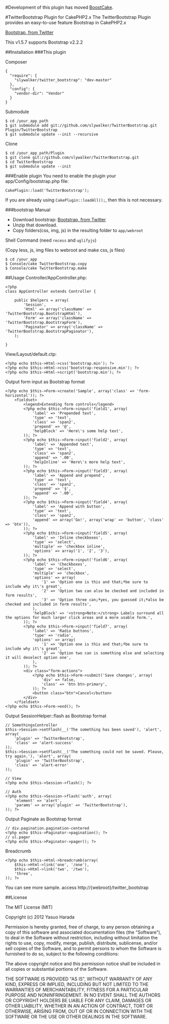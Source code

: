 #Development of this plugin has moved [BoostCake](https://github.com/slywalker/cakephp-plugin-boost_cake).

#TwitterBootstrap Plugin for CakePHP2.x
The TwitterBootstrap Plugin provides an easy-to-use feature Bootstrap in CakePHP2.x

[Bootstrap, from Twitter](http://twitter.github.com/bootstrap/)

This v1.5.7 supports Bootstrap v2.2.2

##Installation
###This plugin

Composer

	{
	  "require": {
	    "slywalker/twitter_bootstrap": "dev-master"
	  },
	  "config": {
	    "vendor-dir": "Vendor"
	  }
	}

Submodule

	$ cd /your_app_path
	$ git submodule add git://github.com/slywalker/TwitterBootstrap.git Plugin/TwitterBootstrap
	$ git submodule update --init --recursive

Clone

	$ cd /your_app_path/Plugin
	$ git clone git://github.com/slywalker/TwitterBootstrap.git
	$ cd TwitterBootstrap
	$ git submodule update --init

###Enable plugin
You need to enable the plugin your app/Config/bootstrap.php file:

	CakePlugin::load('TwitterBootstrap');

If you are already using `CakePlugin::loadAll();`, then this is not necessary.

###bootstrap
Manual

- Download bootstrap: [Bootstrap, from Twitter](http://twitter.github.com/bootstrap/)
- Unzip that download.
- Copy folders(css, img, js) in the resulting folder to `app/webroot`

Shell Command (need `recess` and `uglifyjs`)

(Copy less, js, img files to webroot and make css, js files)

	$ cd /your_app
	$ Console/cake TwitterBootstrap.copy
	$ Console/cake TwitterBootstrap.make

##Usage
Controller/AppController.php:

	<?php
	class AppController extends Controller {

		public $helpers = array(
			'Session',
			'Html' => array('className' => 'TwitterBootstrap.BootstrapHtml'),
			'Form' => array('className' => 'TwitterBootstrap.BootstrapForm'),
			'Paginator' => array('className' => 'TwitterBootstrap.BootstrapPaginator'),
		);

	}

View/Layout/default.ctp:

	<?php echo $this->Html->css('bootstrap.min'); ?>
	<?php echo $this->Html->css('bootstrap-responsive.min'); ?>
	<?php echo $this->Html->script('bootstrap.min'); ?>

Output form input as Bootstrap format

	<?php echo $this->Form->create('Sample', array('class' => 'form-horizontal')); ?>
		<fieldset>
			<legend>Extending form controls</legend>
			<?php echo $this->Form->input('field1', array(
				'label' => 'Prepended text',
				'type' => 'text',
				'class' => 'span2',
				'prepend' => '@',
				'helpBlock' => 'Here\'s some help text',
			)); ?>
			<?php echo $this->Form->input('field2', array(
				'label' => 'Appended text',
				'type' => 'text',
				'class' => 'span2',
				'append' => '.00',
				'helpInline' => 'Here\'s more help text',
			)); ?>
			<?php echo $this->Form->input('field3', array(
				'label' => 'Append and prepend',
				'type' => 'text',
				'class' => 'span2',
				'prepend' => '$',
				'append' => '.00',
			)); ?>
			<?php echo $this->Form->input('field4', array(
				'label' => 'Append with button',
				'type' => 'text',
				'class' => 'span2',
				'append' => array('Go!', array('wrap' => 'button', 'class' => 'btn')),
			)); ?>
			<?php echo $this->Form->input('field5', array(
				'label' => 'Inline checkboxes',
				'type' => 'select',
				'multiple' => 'checkbox inline',
				'options' => array('1', '2', '3'),
			)); ?>
			<?php echo $this->Form->input('field6', array(
				'label' => 'Checkboxes',
				'type' => 'select',
				'multiple' => 'checkbox',
				'options' => array(
					'1' => 'Option one is this and that¡ªbe sure to include why it\'s great',
					'2' => 'Option two can also be checked and included in form results',
					'3' => 'Option three can¡ªyes, you guessed it¡ªalso be checked and included in form results',
				),
				'helpBlock' => '<strong>Note:</strong> Labels surround all the options for much larger click areas and a more usable form.',
			)); ?>
			<?php echo $this->Form->input('field7', array(
				'label' => 'Radio buttons',
				'type' => 'radio',
				'options' => array(
					'1' => 'Option one is this and that¡ªbe sure to include why it\'s great',
					'2' => 'Option two can is something else and selecting it will deselect option one',
				),
			)); ?>
			<div class="form-actions">
				<?php echo $this->Form->submit('Save changes', array(
					'div' => false,
					'class' => 'btn btn-primary',
				)); ?>
				<button class="btn">Cancel</button>
			</div>
		</fieldset>
	<?php echo $this->Form->end(); ?>

Output SessionHelper::flash as Bootstrap format

	// SomethingsController
	$this->Session->setFlash(__('The something has been saved'), 'alert', array(
		'plugin' => 'TwitterBootstrap',
		'class' => 'alert-success'
	));
	$this->Session->setFlash(__('The something could not be saved. Please, try again.'), 'alert', array(
		'plugin' => 'TwitterBootstrap',
		'class' => 'alert-error'
	));

	// View
	<?php echo $this->Session->flash(); ?>

	// Auth
	<?php echo $this->Session->flash('auth', array(
		'element' => 'alert',
		'params' => array('plugin' => 'TwitterBootstrap'),
	)); ?>

Output Paginate as Bootstrap format

	// div.pagination.pagination-centered
	<?php echo $this->Paginator->pagination(); ?>
	// ul.pager
	<?php echo $this->Paginator->pager(); ?>

Breadcrumb

	<?php echo $this->Html->breadcrumb(array(
		$this->Html->link('one', '/one'),
		$this->Html->link('two', '/two'),
		'three',
	)); ?>

You can see more sample. access http://{webroot}/twitter_bootstrap

##License

The MIT License (MIT)

Copyright (c) 2012 Yasuo Harada

Permission is hereby granted, free of charge, to any person obtaining a copy of this software and associated documentation files (the "Software"), to deal in the Software without restriction, including without limitation the rights to use, copy, modify, merge, publish, distribute, sublicense, and/or sell copies of the Software, and to permit persons to whom the Software is furnished to do so, subject to the following conditions:

The above copyright notice and this permission notice shall be included in all copies or substantial portions of the Software.

THE SOFTWARE IS PROVIDED "AS IS", WITHOUT WARRANTY OF ANY KIND, EXPRESS OR IMPLIED, INCLUDING BUT NOT LIMITED TO THE WARRANTIES OF MERCHANTABILITY, FITNESS FOR A PARTICULAR PURPOSE AND NONINFRINGEMENT. IN NO EVENT SHALL THE AUTHORS OR COPYRIGHT HOLDERS BE LIABLE FOR ANY CLAIM, DAMAGES OR OTHER LIABILITY, WHETHER IN AN ACTION OF CONTRACT, TORT OR OTHERWISE, ARISING FROM, OUT OF OR IN CONNECTION WITH THE SOFTWARE OR THE USE OR OTHER DEALINGS IN THE SOFTWARE.
